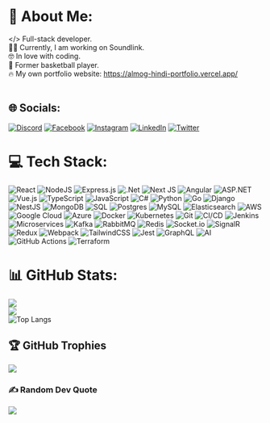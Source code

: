 # 💫 About Me:
 </> Full-stack developer.<br>👨‍💻 Currently, I am working on Soundlink.<br>🤓 In love with coding.<br>🏀 Former basketball player.<br>🔥 My own portfolio website: https://almog-hindi-portfolio.vercel.app/
<br><br>


## 🌐 Socials:
[![Discord](https://img.shields.io/badge/Discord-%237289DA.svg?logo=discord&logoColor=white)](https://discord.gg/https://discord.com/users/407894635143495680) [![Facebook](https://img.shields.io/badge/Facebook-%231877F2.svg?logo=Facebook&logoColor=white)](https://facebook.com/AlmogHindi) [![Instagram](https://img.shields.io/badge/Instagram-%23E4405F.svg?logo=Instagram&logoColor=white)](https://instagram.com/almoghindi) [![LinkedIn](https://img.shields.io/badge/LinkedIn-%230077B5.svg?logo=linkedin&logoColor=white)](https://linkedin.com/in/AlmogHindi) [![Twitter](https://img.shields.io/badge/Twitter-%231DA1F2.svg?logo=Twitter&logoColor=white)](https://twitter.com/almoghindi) 

# 💻 Tech Stack:
![React](https://img.shields.io/badge/react-%2320232a.svg?style=for-the-badge&logo=react&logoColor=%2361DAFB) 
![NodeJS](https://img.shields.io/badge/node.js-6DA55F?style=for-the-badge&logo=node.js&logoColor=white) 
![Express.js](https://img.shields.io/badge/express.js-%23404d59.svg?style=for-the-badge&logo=express&logoColor=%2361DAFB) 
![.Net](https://img.shields.io/badge/.NET-5C2D91?style=for-the-badge&logo=.net&logoColor=white) 
![Next JS](https://img.shields.io/badge/Next-black?style=for-the-badge&logo=next.js&logoColor=white) 
![Angular](https://img.shields.io/badge/angular-%23DD0031.svg?style=for-the-badge&logo=angular&logoColor=white) 
![ASP.NET](https://img.shields.io/badge/ASP.NET-512BD4?style=for-the-badge&logo=.net&logoColor=white)
![Vue.js](https://img.shields.io/badge/Vue.js-4FC08D?style=for-the-badge&logo=vue.js&logoColor=white)
![TypeScript](https://img.shields.io/badge/typescript-%23007ACC.svg?style=for-the-badge&logo=typescript&logoColor=white) 
![JavaScript](https://img.shields.io/badge/javascript-%23323330.svg?style=for-the-badge&logo=javascript&logoColor=%23F7DF1E) 
![C#](https://img.shields.io/badge/c%23-%23239120.svg?style=for-the-badge&logo=c-sharp&logoColor=white) 
![Python](https://img.shields.io/badge/python-3670A0?style=for-the-badge&logo=python&logoColor=ffdd54) 
![Go](https://img.shields.io/badge/Go-00ADD8?style=for-the-badge&logo=go&logoColor=white)
![Django](https://img.shields.io/badge/django-%23092E20.svg?style=for-the-badge&logo=django&logoColor=white) 
![NestJS](https://img.shields.io/badge/NestJS-E0234E?style=for-the-badge&logo=nestjs&logoColor=white)
![MongoDB](https://img.shields.io/badge/MongoDB-%234ea94b.svg?style=for-the-badge&logo=mongodb&logoColor=white) 
![SQL](https://img.shields.io/badge/SQL-F29111?style=for-the-badge&logo=sql&logoColor=white)
![Postgres](https://img.shields.io/badge/postgres-%23316192.svg?style=for-the-badge&logo=postgresql&logoColor=white) 
![MySQL](https://img.shields.io/badge/mysql-%2300f.svg?style=for-the-badge&logo=mysql&logoColor=white) 
![Elasticsearch](https://img.shields.io/badge/Elasticsearch-005571?style=for-the-badge&logo=elasticsearch&logoColor=white)
![AWS](https://img.shields.io/badge/AWS-%23FF9900.svg?style=for-the-badge&logo=amazon-aws&logoColor=white) 
![Google Cloud](https://img.shields.io/badge/Google%20Cloud-%234285F4.svg?style=for-the-badge&logo=google-cloud&logoColor=white) 
![Azure](https://img.shields.io/badge/azure-%230072C6.svg?style=for-the-badge&logo=microsoftazure&logoColor=white) 
![Docker](https://img.shields.io/badge/docker-%230db7ed.svg?style=for-the-badge&logo=docker&logoColor=white) 
![Kubernetes](https://img.shields.io/badge/kubernetes-%23326ce5.svg?style=for-the-badge&logo=kubernetes&logoColor=white) 
![Git](https://img.shields.io/badge/git-%23F05033.svg?style=for-the-badge&logo=git&logoColor=white) 
![CI/CD](https://img.shields.io/badge/CI%2FCD-007ACC?style=for-the-badge&logo=ci%2Fcd&logoColor=white)
![Jenkins](https://img.shields.io/badge/Jenkins-D24939?style=for-the-badge&logo=jenkins&logoColor=white)
![Microservices](https://img.shields.io/badge/Microservices-15A9F1?style=for-the-badge&logo=microservices&logoColor=white)
![Kafka](https://img.shields.io/badge/Kafka-231F20?style=for-the-badge&logo=apache-kafka&logoColor=white)
![RabbitMQ](https://img.shields.io/badge/RabbitMQ-FF6600?style=for-the-badge&logo=rabbitmq&logoColor=white)
![Redis](https://img.shields.io/badge/redis-%23DD0031.svg?style=for-the-badge&logo=redis&logoColor=white) 
![Socket.io](https://img.shields.io/badge/Socket.io-black?style=for-the-badge&logo=socket.io&badgeColor=010101) 
![SignalR](https://img.shields.io/badge/SignalR-5C2D91?style=for-the-badge&logo=signalr&logoColor=white)
![Redux](https://img.shields.io/badge/redux-%23593d88.svg?style=for-the-badge&logo=redux&logoColor=white) 
![Webpack](https://img.shields.io/badge/webpack-%238DD6F9.svg?style=for-the-badge&logo=webpack&logoColor=black) 
![TailwindCSS](https://img.shields.io/badge/tailwindcss-%2338B2AC.svg?style=for-the-badge&logo=tailwind-css&logoColor=white) 
![Jest](https://img.shields.io/badge/-jest-%23C21325?style=for-the-badge&logo=jest&logoColor=white) 
![GraphQL](https://img.shields.io/badge/-GraphQL-E10098?style=for-the-badge&logo=graphql&logoColor=white) 
![AI](https://img.shields.io/badge/AI-0077B6?style=for-the-badge&logo=artificial-intelligence&logoColor=white)
![GitHub Actions](https://img.shields.io/badge/GitHub%20Actions-2088FF?style=for-the-badge&logo=github-actions&logoColor=white)
![Terraform](https://img.shields.io/badge/Terraform-623CE4?style=for-the-badge&logo=terraform&logoColor=white)


# 📊 GitHub Stats:
![](https://github-readme-stats.vercel.app/api?username=almoghindi&theme=dark&hide_border=false&include_all_commits=true&count_private=true)<br/>
![](https://github-readme-streak-stats.herokuapp.com/?user=almoghindi&theme=dark&hide_border=false)<br/>
![Top Langs](https://github-readme-stats.vercel.app/api/top-langs/?username=almoghindi&theme=dark&hide_border=false&include_all_commits=true&count_private=true&layout=compact&hide=scss,sass,EJS,Less,HTML,CSS)

## 🏆 GitHub Trophies
![](https://github-profile-trophy.vercel.app/?username=almoghindi&theme=radical&no-frame=false&no-bg=false&margin-w=4)

### ✍️ Random Dev Quote
![](https://quotes-github-readme.vercel.app/api?type=horizontal&theme=radical)

<!-- Proudly created with GPRM ( https://gprm.itsvg.in ) -->
